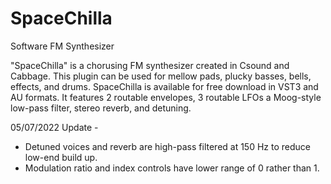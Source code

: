 # SpaceChilla
Software FM Synthesizer

"SpaceChilla" is a chorusing FM synthesizer created in Csound and Cabbage. This plugin can be used for mellow pads, plucky basses, bells,  effects, and drums. SpaceChilla is available for free download in VST3 and AU formats. It features 2 routable envelopes, 3 routable LFOs a Moog-style low-pass filter, stereo reverb, and detuning.  

05/07/2022 Update - 
  - Detuned voices and reverb are high-pass filtered at 150 Hz to reduce low-end build up. 
  - Modulation ratio and index controls have lower range of 0 rather than 1.
